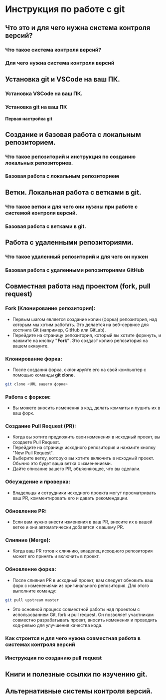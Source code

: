 # Инструкция по работе с git

## Что это и для чего нужна система контроля версий?

### Что такое система контроля версий?

### Для чего нужна система контроля версий

## Установка git и VSCode на ваш ПК.

### Установка VSCode на ваш ПК.

### Установка git на ваш ПК

#### Первая настройка git

## Создание и базовая работа с локальным репозиторием.

### Что такое репозиторий и инструкция по созданию локальных репозиториев.

### Базовая работа с локальным репозиторием

## Ветки. Локальная работа с ветками в git.

### Что такое ветки и для чего они нужны при работе с системой контроля версий.

### Базовая работа с ветками в git.

## Работа с удаленными репозиториями.

### Что такое удаленный репозиторий и для чего он нужен

### Базовая работа с удаленными репозиториями GitHub

## Совместная работа над проектом (fork, pull request)

### Fork (Клонирование репозитория):

* Первым шагом является создание копии (форка) репозитория, над которым мы хотим работать. Это делается на веб-сервисе для хостинга Git (например, GitHub или GitLab).
* Перейдите на страницу репозитория, который вы хотите форкнуть, и нажмите на кнопку **"Fork"**. Это создаст копию репозитория на вашем аккаунте.
### Клонирование форка:

* После создания форка, склонируйте его на свой компьютер с помощью команды **git clone.**
```sh
git clone <URL вашего форка>
```
### Работа с форком:

* Вы можете вносить изменения в код, делать коммиты и пушить их в ваш форк.
### Создание Pull Request (PR):

* Когда вы хотите предложить свои изменения в исходный проект, вы создаете Pull Request.
* Перейдите на страницу исходного репозитория и нажмите кнопку "New Pull Request".
* Выберите ветку, которую вы хотите включить в исходный проект. Обычно это будет ваша ветка с изменениями.
* Дайте описание вашего PR, объясняющее, что вы сделали.
### Обсуждение и проверка:

* Владельцы и сотрудники исходного проекта могут просматривать ваш PR, комментировать его и давать рекомендации.
### Обновление PR:

* Если вам нужно внести изменения в ваш PR, внесите их в вашей ветке и они автоматически добавятся к вашему PR.
### Слияние (Merge):

* Когда ваш PR готов к слиянию, владелец исходного репозитория может его принять и включить в проект.
### Обновление форка:

* После слияния PR в исходный проект, вам следует обновить ваш форк с изменениями из оригинального репозитория. Для этого выполните команду:
```sh
git pull upstream master
```

* Это основной процесс совместной работы над проектом с использованием Git, fork и pull request. Он позволяет участникам совместно разрабатывать проект, вносить изменения и проводить код-ревью для улучшения качества кода.

### Как строится и для чего нужна совместная работа в системах контроля версий

### Инструкция по созданию pull request

## Книги и полезные ссылки по изучению git.

## Альтернативные системы контроля версий.
